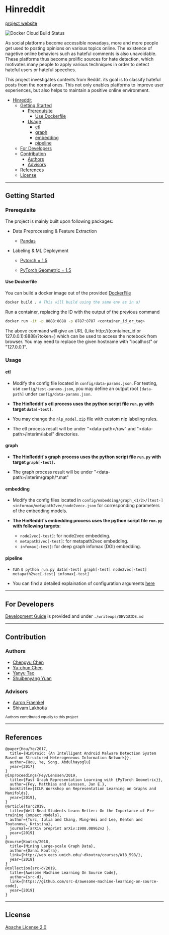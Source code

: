 # Hinreddit

[project website](https://syeehyn.github.io/hinreddit/)

![Docker Cloud Build Status](https://img.shields.io/docker/cloud/build/syeehyn/hinreddit)

As social platforms become accessible nowadays, more and more people get used to posting opinions on various topics online. The existence of nagetive online behaviors such as hateful comments is also unavoidable. These platforms thus become prolific sources for hate detection, which motivates many people to apply various techniques in order to detect hateful users or hateful speeches.

This project investigates contents from Reddit. its goal is to classify hateful posts from the normal ones. This not only enables platforms to improve user experiences, but also helps to maintain a positive online environment.

- [Hinreddit](#hinreddit)
  - [Getting Started](#getting-started)
    - [Prerequisite](#prerequisite)
      - [Use Dockerfile](#use-dockerfile)
    - [Usage](#usage)
      - [etl](#etl)
      - [graph](#graph)
      - [embedding](#embedding)
      - [pipeline](#pipeline)
  - [For Developers](#for-developers)
  - [Contribution](#contribution)
    - [Authors](#authors)
    - [Advisors](#advisors)
  - [References](#references)
  - [License](#license)

----

## Getting Started

### Prerequisite

The project is mainly built upon following packages:

- Data Preprocessing & Feature Extraction

  - [Pandas](https://pandas.pydata.org/)
  
- Labeling & ML Deployment

  - [Pytorch = 1.5](https://pytorch.org/)
  
  - [PyTorch Geometric = 1.5](https://github.com/rusty1s/pytorch_geometric)

#### Use Dockerfile

  You can build a docker image out of the provided [DockerFile](Dockerfile)

  ```bash
  docker build . # This will build using the same env as in a)
  ```

  Run a container, replacing the ID with the output of the previous command

  ```bash
  docker run -it -p 8888:8888 -p 8787:8787 <container_id_or_tag>
  ```

  The above command will give an URL (Like http://(container_id or 127.0.0.1):8888/?token=<sometoken>) which can be used to access the notebook from browser. You may need to replace the given hostname with "localhost" or "127.0.0.1".

### Usage

#### etl

 - Modify the config file located in `config/data-params.json`. For testing, use `config/test-params.json`, you may define an output root `[data-path]` under `config/data-params.json`.

 - **The HinReddit's etl process uses the python script file `run.py` with target `data[-test]`.**

 - You may change the `nlp_model.zip` file with custom nlp labeling rules.

 - The etl process result will be under "\<data-path>/raw" and "\<data-path>/interim/label" directories.

#### graph

- **The HinReddit's graph process uses the python script file `run.py` with target `graph[-test]`.**

- The graph process result will be under "\<data-path>/interim/graph/*.mat"

#### embedding

- Modify the config files located in `config/embedding/graph_<1/2>/[test-]<informax/metapath2vec/node2vec>.json` for corresponding parameters of the embedding models.

- **The HinReddit's embedding process uses the python script file `run.py` with following targets:**

  - `node2vec[-test]`: for node2vec embedding.
  - `metapath2vec[-test]`: for metapath2vec embedding.
  - `infomax[-test]`: for deep graph infomax (DGI) embedding.

#### pipeline

- run `$ python run.py data[-test] graph[-test] node2vec[-test] metapath2vec[-test] infomax[-test]`

- You can find a detailed explaination of configuration arguments [here](./writeups/PARAMS.md)

----

## For Developers

[Development Guide](./writeups/DEVGUIDE.md) is provided and under `./writeups/DEVGUIDE.md`

----

## Contribution

### Authors

- [Chengyu Chen](https://github.com/anniechen0127)
- [Yu-chun Chen](https://github.com/yuc330)
- [Yanyu Tao](https://github.com/lilytaoyy)
- [Shuibenyang Yuan](https://github.com/shy166)

### Advisors

- [Aaron Fraenkel](https://afraenkel.github.io/)
- [Shivam Lakhotia](https://github.com/shivamlakhotia)

<sup>Authors contributed equally to this project</sup>

----

## References

``` 
@paper{Hou/Ye/2017,
  title={HinDroid: {An Intelligent Android Malware Detection System Based on Structured Heterogeneous Information Network}},
  author={Hou, Ye, Song, Abdulhayoglu}
  year={2017}
}
@inproceedings{Fey/Lenssen/2019,
  title={Fast Graph Representation Learning with {PyTorch Geometric}},
  author={Fey, Matthias and Lenssen, Jan E.},
  booktitle={ICLR Workshop on Representation Learning on Graphs and Manifolds},
  year={2019},
}
@article{turc2019,
  title={Well-Read Students Learn Better: On the Importance of Pre-training Compact Models},
  author={Turc, Iulia and Chang, Ming-Wei and Lee, Kenton and Toutanova, Kristina},
  journal={arXiv preprint arXiv:1908.08962v2 },
  year={2019}
}
@course{Koutra/2018,
  title={Mining Large-scale Graph Data},
  author={Danai Koutra},
  link={http://web.eecs.umich.edu/~dkoutra/courses/W18_598/},
  year={2018}
}
@collection{src-d/2019,
  title={Awesome Machine Learning On Source Code},
  author={src-d},
  link={https://github.com/src-d/awesome-machine-learning-on-source-code},
  year={2019}
}
```

----

## License

[Apache License 2.0](LICENSE)
